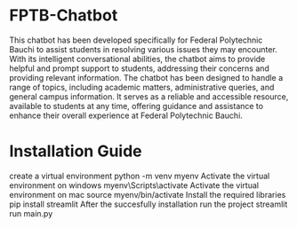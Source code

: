 # FPTB-Chatbot
This chatbot has been developed specifically for Federal Polytechnic Bauchi to assist students in resolving various issues they may encounter. With its intelligent conversational abilities, the chatbot aims to provide helpful and prompt support to students, addressing their concerns and providing relevant information. The chatbot has been designed to handle a range of topics, including academic matters, administrative queries, and general campus information. It serves as a reliable and accessible resource, available to students at any time, offering guidance and assistance to enhance their overall experience at Federal Polytechnic Bauchi.

# Installation Guide
create a virtual environment
python -m venv myenv
Activate the virtual environment  on windows
myenv\Scripts\activate
Activate the virtual environment on mac
source myenv/bin/activate
Install the required libraries 
pip install streamlit
After the succesfully installation run the project 
streamlit run main.py

